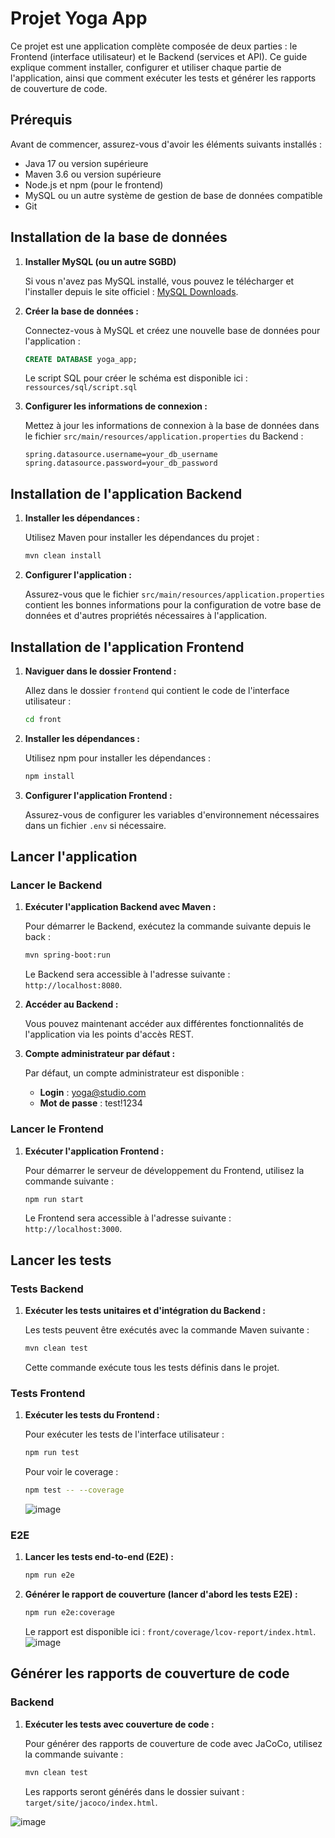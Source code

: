 # Projet Yoga App

Ce projet est une application complète composée de deux parties : le Frontend (interface utilisateur) et le Backend (services et API). Ce guide explique comment installer, configurer et utiliser chaque partie de l'application, ainsi que comment exécuter les tests et générer les rapports de couverture de code.

## Prérequis

Avant de commencer, assurez-vous d'avoir les éléments suivants installés :

- Java 17 ou version supérieure
- Maven 3.6 ou version supérieure
- Node.js et npm (pour le frontend)
- MySQL ou un autre système de gestion de base de données compatible
- Git

## Installation de la base de données

1. **Installer MySQL (ou un autre SGBD)**

   Si vous n'avez pas MySQL installé, vous pouvez le télécharger et l'installer depuis le site officiel : [MySQL Downloads](https://dev.mysql.com/downloads/).

2. **Créer la base de données :**

   Connectez-vous à MySQL et créez une nouvelle base de données pour l'application :

   ```sql
   CREATE DATABASE yoga_app;
   ```

   Le script SQL pour créer le schéma est disponible ici : `ressources/sql/script.sql`

3. **Configurer les informations de connexion :**

   Mettez à jour les informations de connexion à la base de données dans le fichier `src/main/resources/application.properties` du Backend :

   ```properties
   spring.datasource.username=your_db_username
   spring.datasource.password=your_db_password
   ```

## Installation de l'application Backend

1. **Installer les dépendances :**

   Utilisez Maven pour installer les dépendances du projet :

   ```bash
   mvn clean install
   ```

2. **Configurer l'application :**

   Assurez-vous que le fichier `src/main/resources/application.properties` contient les bonnes informations pour la configuration de votre base de données et d'autres propriétés nécessaires à l'application.

## Installation de l'application Frontend

1. **Naviguer dans le dossier Frontend :**

   Allez dans le dossier `frontend` qui contient le code de l'interface utilisateur :

   ```bash
   cd front
   ```

2. **Installer les dépendances :**

   Utilisez npm pour installer les dépendances :

   ```bash
   npm install
   ```

3. **Configurer l'application Frontend :**

   Assurez-vous de configurer les variables d'environnement nécessaires dans un fichier `.env` si nécessaire.

## Lancer l'application

### Lancer le Backend

1. **Exécuter l'application Backend avec Maven :**

   Pour démarrer le Backend, exécutez la commande suivante depuis le back :

   ```bash
   mvn spring-boot:run
   ```

   Le Backend sera accessible à l'adresse suivante : `http://localhost:8080`.

2. **Accéder au Backend :**

   Vous pouvez maintenant accéder aux différentes fonctionnalités de l'application via les points d'accès REST.

3. **Compte administrateur par défaut :**

   Par défaut, un compte administrateur est disponible :

   - **Login** : [yoga@studio.com](mailto:yoga@studio.com)
   - **Mot de passe** : test!1234

### Lancer le Frontend

1. **Exécuter l'application Frontend :**

   Pour démarrer le serveur de développement du Frontend, utilisez la commande suivante :
   ```bash
   npm run start
   ```
   Le Frontend sera accessible à l'adresse suivante : `http://localhost:3000`.

## Lancer les tests

### Tests Backend

1. **Exécuter les tests unitaires et d'intégration du Backend :**

   Les tests peuvent être exécutés avec la commande Maven suivante :

   ```bash
   mvn clean test
   ```

   Cette commande exécute tous les tests définis dans le projet.

### Tests Frontend

1. **Exécuter les tests du Frontend :**

   Pour exécuter les tests de l'interface utilisateur :
   ```bash
   npm run test
   ```
   Pour voir le coverage :
   ```bash
   npm test -- --coverage
   ```

   ![image](https://github.com/user-attachments/assets/1970c423-93d0-483d-823c-379dfb1fd350)



### E2E

1. **Lancer les tests end-to-end (E2E) :**

   ```bash
   npm run e2e
   ```

2. **Générer le rapport de couverture (lancer d'abord les tests E2E) :**

   ```bash
   npm run e2e:coverage
   ```

   Le rapport est disponible ici : `front/coverage/lcov-report/index.html`.
   ![image](https://github.com/user-attachments/assets/6f80339a-fcbd-4f60-99d0-d6913fdd0ad5)


## Générer les rapports de couverture de code

### Backend

1. **Exécuter les tests avec couverture de code :**

   Pour générer des rapports de couverture de code avec JaCoCo, utilisez la commande suivante :

   ```bash
   mvn clean test 
   ```

   Les rapports seront générés dans le dossier suivant : `target/site/jacoco/index.html`.
   
![image](https://github.com/user-attachments/assets/3dee3e2b-e915-4c0e-8610-bb8e10ef6443)


